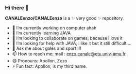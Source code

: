 ### Hi there 👋


**CANALEenzo/CANALEenzo** is a ✨ very good ✨ repository.


- 🔭 I’m currently working on computer ahah
- 🌱 I’m currently learning JAVA
- 👯 I’m looking to collaborate on games, because i love it
- 🤔 I’m looking for help with JAVA, i like it but it still difficult ...
- 💬 Ask me about gales and sport !!!
- 📫 How to reach me: mail : enzo.canale@etu.univ-amu.fr
- 😄 Pronouns: Apollon, Zozo
- ⚡ Fun fact: Apollon, is my third name.

